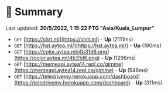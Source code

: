 # 📖 Summary
Last updated: **20/5/2022, 1:15:22 PTG "Asia/Kuala_Lumpur"**

- `GET` [https://shrt.ml](https://shrt.ml) - **Up** (2111ms)
- `GET` [https://hst.aytea.ml/](https://hst.aytea.ml/) - **Up** (190ms)
- `GET` [https://color.aytea.ml/4b31d6.png](https://color.aytea.ml/4b31d6.png) - **Up** (1296ms)
- `GET` [https://memeapi.aytea14.repl.co/gimme](https://memeapi.aytea14.repl.co/gimme) - **Up** (546ms)
- `GET` [https://teledrivemy.herokuapp.com/dashboard](https://teledrivemy.herokuapp.com/dashboard) - **Up** (311ms)
